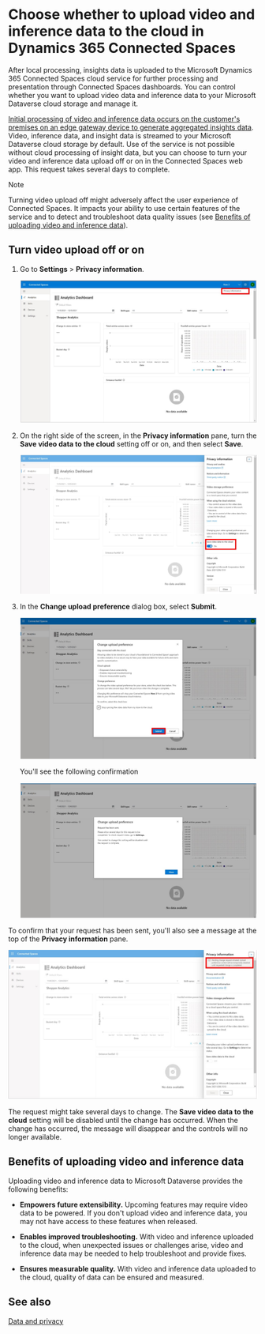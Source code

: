 # Choose whether to upload video and inference data to the cloud in Dynamics 365 Connected Spaces

After local processing, insights data is uploaded to the Microsoft Dynamics 365 Connected Spaces cloud service for further processing and presentation through Connected Spaces dashboards. You can control whether you want to upload video data and inference data to your Microsoft Dataverse cloud storage and manage it. 

[Initial processing of video and inference data occurs on the customer's premises on an edge gateway device to generate aggregated insights data](data-privacy.md). Video, inference data, and insight data is streamed to your Microsoft Dataverse cloud storage by default. Use of the service is not possible without cloud processing of insight data, but you can choose to turn your video and inference data upload off or on in the Connected Spaces web app. This request takes several days to complete. 

> [!NOTE]
> Turning video upload off might adversely affect the user experience of Connected Spaces. It impacts your ability to use certain features of the service and to detect and troubleshoot data quality issues (see [Benefits of uploading video and inference data](video-inference-data-upload.md#benefits-of-uploading-video-and-inference-data)).

## Turn video upload off or on

1.	Go to **Settings** > **Privacy information**.

    ![Privacy information command highlighted on right side of screen.](media/video-upload-privacy-information.jpg "Privacy information command highlighted on right side of screen")

2.	On the right side of the screen, in the **Privacy information** pane, turn the **Save video data to the cloud** setting off or on, and then select **Save**. 

     ![Screenshot with Save video data to the cloud setting highlighted](media/video-upload-save-video-data-cloud.jpg "Screenshot with Save video data to the cloud setting highlighted")

3.	In the **Change upload preference** dialog box, select **Submit**.  

    ![Screenshot of Change upload preference dialog box](media/video-upload-submit.jpg "Screenshot of Change upload preference dialog box")
    
    You'll see the following confirmation
    
     ![Screenshot of Change upload preference dialog box with information about request sent](media/video-upload-request-sent.jpg "Screenshot of Change upload preference dialog box with information about request sent")

To confirm that your request has been sent, you'll also see a message at the top of the **Privacy information** pane. 

![Screenshot of Privacy information pane with message at top](media/video-upload-message.jpg "Screenshot of Privacy information pane with message at top")

The request might take several days to change. The **Save video data to the cloud** setting will be disabled until the change has occurred. When the change has occurred, the message will disappear and the controls will no longer available. 
 
## Benefits of uploading video and inference data 

Uploading video and inference data to Microsoft Dataverse provides the following benefits:

- **Empowers future extensibility.** Upcoming features may require video data to be powered. If you don't upload video and inference data, you may not have access to these features when released.

- **Enables improved troubleshooting.** With video and inference uploaded to the cloud, when unexpected issues or challenges arise, video and inference data may be needed to help troubleshoot and provide fixes. 

- **Ensures measurable quality.** With video and inference data uploaded to the cloud, quality of data can be ensured and measured. 

## See also

[Data and privacy](data-privacy.md)
